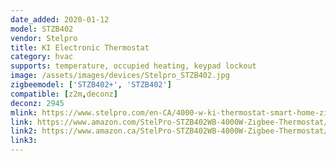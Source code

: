 ```yaml
---
date_added: 2020-01-12
model: STZB402
vendor: Stelpro
title: KI Electronic Thermostat
category: hvac
supports: temperature, occupied heating, keypad lockout
image: /assets/images/devices/Stelpro_STZB402.jpg
zigbeemodel: ['STZB402+', 'STZB402']
compatible: [z2m,deconz]
deconz: 2945
mlink: https://www.stelpro.com/en-CA/4000-w-ki-thermostat-smart-home-zigbee
link: https://www.amazon.com/StelPro-STZB402WB-4000W-Zigbee-Thermostat/dp/B01M645P7H
link2: https://www.amazon.ca/StelPro-STZB402WB-4000W-Zigbee-Thermostat/dp/B01M645P7H
link3: 
---
```

